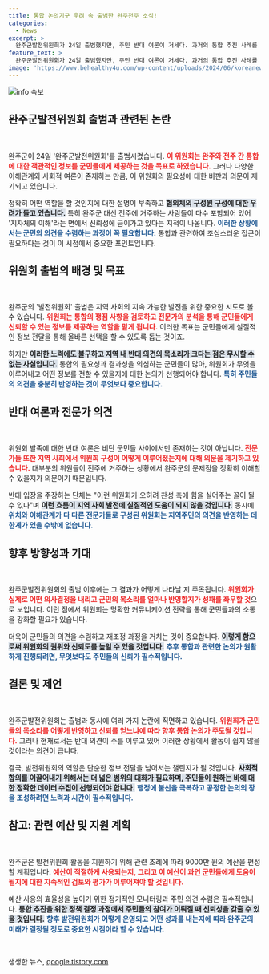 ```yaml
---
title: 통합 논의기구 우려 속 출범한 완주전주 소식!
categories:
  - News
excerpt: >
  완주군발전위원회가 24일 출범했지만, 주민 반대 여론이 거세다. 과거의 통합 추진 사례를 언급하며 위원회의 필요성에 대한 의문이 제기되고, 위원회 구성원의 지역대표성 부족도 논란이 되고 있다. 군민의 목소리가 더 필요하다!
feature_text: >
  완주군발전위원회가 24일 출범했지만, 주민 반대 여론이 거세다. 과거의 통합 추진 사례를 언급하며 위원회의 필요성에 대한 의문이 제기되고, 위원회 구성원의 지역대표성 부족도 논란이 되고 있다. 군민의 목소리가 더 필요하다!
image: 'https://www.behealthy4u.com/wp-content/uploads/2024/06/koreanews.jpg'
---
```


<p><img src="https://www.behealthy4u.com/wp-content/uploads/2024/06/koreanews.jpg" alt="info 속보" /></p>

<h2 data-ke-size="size26">완주군발전위원회 출범과 관련된 논란</h2>

<p data-ke-size="size16">&nbsp;</p>

<p>완주군이 24일 '완주군발전위원회'를 출범시켰습니다. <b><span style="color: #ee2323;">이 위원회는 완주와 전주 간 통합에 대한 객관적인 정보를 군민들에게 제공하는 것을 목표로 하였습니다.</span></b> 그러나 다양한 이해관계와 사회적 여론이 존재하는 만큼, 이 위원회의 필요성에 대한 비판과 의문이 제기되고 있습니다. </p>

<p>정확히 어떤 역할을 할 것인지에 대한 설명이 부족하고 <b><span style="background-color: #21538527;">협의체의 구성원 구성에 대한 우려가 들고 있습니다.</span></b> 특히 완주군 대신 전주에 거주하는 사람들이 다수 포함되어 있어 '지자체의 이해'라는 면에서 신뢰성에 금이가고 있다는 지적이 나옵니다. <b><span style="color: #1a5490;">이러한 상황에서는 군민의 의견을 수렴하는 과정이 꼭 필요합니다.</span></b> 통합과 관련하여 조심스러운 접근이 필요하다는 것이 이 시점에서 중요한 포인트입니다.</p>

<h2 data-ke-size="size26">위원회 출범의 배경 및 목표</h2>

<p data-ke-size="size16">&nbsp;</p>

<p>완주군의 '발전위원회' 출범은 지역 사회의 지속 가능한 발전을 위한 중요한 시도로 볼 수 있습니다. <b><span style="color: #ee2323;">위원회는 통합의 쟁점 사항을 검토하고 전문가의 분석을 통해 군민들에게 신뢰할 수 있는 정보를 제공하는 역할을 맡게 됩니다.</span></b> 이러한 목표는 군민들에게 실질적인 정보 전달을 통해 올바른 선택을 할 수 있도록 돕는 것이죠. </p>

<p>하지만 <b><span style="background-color: #21538527;">이러한 노력에도 불구하고 지역 내 반대 의견의 목소리가 크다는 점은 무시할 수 없는 사실입니다.</span></b> 통합의 필요성과 결과성을 의심하는 군민들이 많아, 위원회가 무엇을 이루어내고 어떤 정보를 전할 수 있을지에 대한 논의가 선행되어야 합니다. <b><span style="color: #1a5490;">특히 주민들의 의견을 충분히 반영하는 것이 무엇보다 중요합니다.</span></b></p>

<h2 data-ke-size="size26">반대 여론과 전문가 의견</h2>

<p data-ke-size="size16">&nbsp;</p>

<p>위원회 발족에 대한 반대 여론은 비단 군민들 사이에서만 존재하는 것이 아닙니다. <b><span style="color: #ee2323;">전문가들 또한 지역 사회에서 위원회 구성이 어떻게 이루어졌는지에 대해 의문을 제기하고 있습니다.</span></b> 대부분의 위원들이 전주에 거주하는 상황에서 완주군의 문제점을 정확히 이해할 수 있을지가 의문이기 때문입니다.</p>

<p>반대 입장을 주장하는 단체는 "이런 위원회가 오히려 찬성 측에 힘을 실어주는 꼴이 될 수 있다"며 <b><span style="background-color: #21538527;">이런 흐름이 지역 사회 발전에 실질적인 도움이 되지 않을 것입니다.</span></b> 동시에 <b><span style="color: #1a5490;">위치와 이해관계가 다 다른 전문가들로 구성된 위원회는 지역주민의 의견을 반영하는 데 한계가 있을 수밖에 없습니다.</span></b> </p>

<h2 data-ke-size="size26">향후 방향성과 기대</h2>

<p data-ke-size="size16">&nbsp;</p>

<p>완주군발전위원회의 출범 이후에는 그 결과가 어떻게 나타날 지 주목됩니다. <b><span style="color: #ee2323;">위원회가 실제로 어떤 의사결정을 내리고 군민의 목소리를 얼마나 반영할지가 성패를 좌우할 것</span></b>으로 보입니다. 이런 점에서 위원회는 명확한 커뮤니케이션 전략을 통해 군민들과의 소통을 강화할 필요가 있습니다.</p>

<p>더욱이 군민들의 의견을 수렴하고 재조정 과정을 거치는 것이 중요합니다. <b><span style="background-color: #21538527;">이렇게 함으로써 위원회의 권위와 신뢰도를 높일 수 있을 것입니다.</span></b> <b><span style="color: #1a5490;">추후 통합과 관련한 논의가 원활하게 진행되려면, 무엇보다도 주민들의 신뢰가 필수적입니다.</span></b></p>

<h2 data-ke-size="size26">결론 및 제언</h2>

<p data-ke-size="size16">&nbsp;</p>

<p>완주군발전위원회는 출범과 동시에 여러 가지 논란에 직면하고 있습니다. <b><span style="color: #ee2323;">위원회가 군민들의 목소리를 어떻게 반영하고 신뢰를 얻느냐에 따라 향후 통합 논의가 주도될 것입니다.</span></b> 그러나 현재로서는 반대 의견이 주를 이루고 있어 이러한 상황에서 활동이 쉽지 않을 것이라는 의견이 큽니다.</p>

<p>결국, 발전위원회의 역할은 단순한 정보 전달을 넘어서는 챌린지가 될 것입니다. <b><span style="background-color: #21538527;">사회적 합의를 이끌어내기 위해서는 더 넓은 범위의 대화가 필요하며, 주민들이 원하는 바에 대한 정확한 데이터 수집이 선행되어야 합니다.</span></b> <b><span style="color: #1a5490;">행정에 불신을 극복하고 공정한 논의의 장을 조성하려면 노력과 시간이 필수적입니다.</span></b> </p>

<h2 data-ke-size="size26">참고: 관련 예산 및 지원 계획</h2>

<p data-ke-size="size16">&nbsp;</p>

<p>완주군은 발전위원회 활동을 지원하기 위해 관련 조례에 따라 9000만 원의 예산을 편성할 계획입니다. <b><span style="color: #ee2323;">예산이 적절하게 사용되는지, 그리고 이 예산이 과연 군민들에게 도움이 될지에 대한 지속적인 검토와 평가가 이루어져야 할 것입니다.</span></b></p>

<p>예산 사용의 효율성을 높이기 위한 정기적인 모니터링과 주민 의견 수렴은 필수적입니다. <b><span style="background-color: #21538527;">통합 추진을 위한 정책 결정 과정에서 주민들의 참여가 이뤄질 때 신뢰성을 갖출 수 있을 것입니다.</span></b> <b><span style="color: #1a5490;">향후 발전위원회가 어떻게 운영되고 어떤 성과를 내는지에 따라 완주군의 미래가 결정될 정도로 중요한 시점이라 할 수 있습니다.</span></b></p>

<p data-ke-size="size16">&nbsp;</p>
생생한 뉴스, <a href="https://qoogle.tistory.com" rel="dofollow">qoogle.tistory.com</a>


